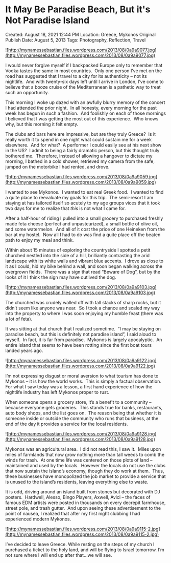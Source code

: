 # It May Be Paradise Beach, But it's Not Paradise Island

Created: August 18, 2021 12:44 PM
Location: Greece, Mykonos
Original Publish Date: August 5, 2013
Tags: Photography, Reflection, Travel

![http://mynamessebastian.files.wordpress.com/2013/08/0a9a9077.jpg](http://mynamessebastian.files.wordpress.com/2013/08/0a9a9077.jpg)

I would never forgive myself if I backpacked Europe only to remember that Vodka tastes the same in most countries.  Only one person I’ve met on the road has suggested that I travel to a city for its authenticity – not its nightlife.  And with twenty-six days left until I arrive in London, I’ve come to believe that a booze cruise of the Mediterranean is a pathetic way to treat such an opportunity.

This morning I woke up dazed with an awfully blurry memory of the concert I had attended the prior night.  In all honesty, every morning for the past week has begun in such a fashion.  And foolishly on each of those mornings I believed that I was getting the most out of this experience.  Who knows why, but this morning it felt empty.

The clubs and bars here are impressive, but are they truly Greece?  Is it really worth it to spend in one night what could sustain me for a week elsewhere.  And for what?  A performer I could easily see at his next show in the US?  I admit to being a fairly dramatic person, but this thought truly bothered me.  Therefore, instead of allowing a hangover to dictate my morning, I bathed in a cold shower, retrieved my camera from the safe, jumped on the motorbike I had rented, and drove.

![http://mynamessebastian.files.wordpress.com/2013/08/0a9a9059.jpg](http://mynamessebastian.files.wordpress.com/2013/08/0a9a9059.jpg)

I wanted to see Mykonos.  I wanted to eat real Greek food.  I wanted to find a quite place to reevaluate my goals for this trip.  The semi-resort I am staying at has tailored itself so acutely to my age groups vices that it took two days for me to realize that *this* is not what I came for.

After a half-hour of riding I pulled into a small grocery to purchased freshly made feta cheese (perfect and unpasteurized), a small bottle of olive oil, and some watermelon.  And all of it cost the price of one Heineken from the bar at my hostel.  Now all I had to do was find a quite place off the beaten path to enjoy my meal and think.

Within about 15 minutes of exploring the countryside I spotted a petit churched nestled into the side of a hill, brilliantly contrasting the arid landscape with its white walls and vibrant blue accents.  I drove as close to it as I could, hid my bike behind a wall, and soon began walking across the overgrown fields.  There was a sign that read “Beware of Dog”, but by the looks of it I think the sign may have outlived the dog.

![http://mynamessebastian.files.wordpress.com/2013/08/0a9a9103.jpg](http://mynamessebastian.files.wordpress.com/2013/08/0a9a9103.jpg)

The churched was crudely walled off with tall stacks of sharp rocks, but it didn’t seem like anyone was near.  So I took a chance and scaled my way into the property to where I was soon enjoying my humble feast (there was a lot of feta).

It was sitting at that church that I realized sometime.  “I may be staying on paradise beach, but this is definitely not paradise island”, I said aloud to myself.  In fact, it is far from paradise.  Mykonos is largely apocalyptic.  An entire island that seems to have been rotting since the first boat tours landed years ago.

![http://mynamessebastian.files.wordpress.com/2013/08/0a9a9122.jpg](http://mynamessebastian.files.wordpress.com/2013/08/0a9a9122.jpg)

I’m not expressing disgust or moral aversion to what tourism has done to Mykonos – it is how the world works.  This is simply a factual observation.  For what I saw today was a lesson, a first hand experience of how the nightlife industry has left Mykonos proper to rust.

When someone opens a grocery store, it’s a benefit to a community – because everyone gets groceries.  This stands true for banks, restaurants, auto body shops, and the list goes on.  The reason being that whether it is someone inside or outside the community who runs that business, at the end of the day it provides a service for the local residents.

![http://mynamessebastian.files.wordpress.com/2013/08/0a9a9128.jpg](http://mynamessebastian.files.wordpress.com/2013/08/0a9a9128.jpg)

Mykonos was an agricultural area.  I did not read this, I saw it.  Miles upon miles of farmlands that now grow nothing more than tall weeds to comb the winds for trash.  At one time life was centered on those plots of land – maintained and used by the locals.  However the locals do not use the clubs that now sustain the island’s economy, though they do work at them.  Thus, these businesses have monopolized the job market to provide a service that is unused to the island’s residents, leaving everything else to waste.

It is odd, driving around an island built from stones but decorated with DJ posters.  Hardwell, Alesso, Bingo Players, Axwell, Avici – the faces of famous EDM artists were posted in thousands on every decrepit farmhouse, street pole, and trash gutter.  And upon seeing these advertisement to the point of nausea, I realized that after my first night clubbing I had experienced modern Mykonos.

![http://mynamessebastian.files.wordpress.com/2013/08/0a9a9115-2.jpg](http://mynamessebastian.files.wordpress.com/2013/08/0a9a9115-2.jpg)

I’ve decided to leave Greece. While resting on the steps of my church I purchased a ticket to the holy land, and will be flying to Israel tomorrow. I’m not sure where I will end up after that…we will see.